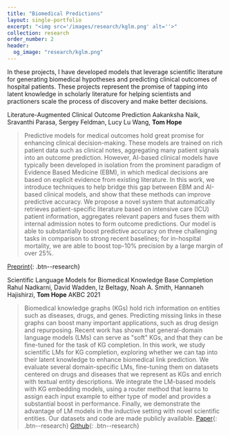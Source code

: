 ```yaml
---
title: "Biomedical Predictions"
layout: single-portfolio
excerpt: "<img src='/images/research/kglm.png' alt=''>"
collection: research
order_number: 2
header: 
  og_image: "research/kglm.png"
---
```


In these projects, I have developed models that leverage scientific literature for generating biomedical hypotheses and predicting clinical outcomes of hospital patients. These projects represent the promise of tapping into latent knowledge in scholarly literature for helping scientists and practioners scale the process of discovery and make better decisions.


Literature-Augmented Clinical Outcome Prediction
Aakanksha Naik, Sravanthi Parasa, Sergey Feldman, Lucy Lu Wang, **Tom Hope**

> Predictive models for medical outcomes hold great promise for enhancing clinical decision-making. These models are trained on rich patient data such as clinical notes, aggregating many patient signals into an outcome prediction. However, AI-based clinical models have typically been developed in isolation from the prominent paradigm of Evidence Based Medicine (EBM), in which medical decisions are based on explicit evidence from existing literature. In this work, we introduce techniques to help bridge this gap between EBM and AI-based clinical models, and show that these methods can improve predictive accuracy. We propose a novel system that automatically retrieves patient-specific literature based on intensive care (ICU) patient information, aggregates relevant papers and fuses them with internal admission notes to form outcome predictions. Our model is able to substantially boost predictive accuracy on three challenging tasks in comparison to strong recent baselines; for in-hospital mortality, we are able to boost top-10% precision by a large margin of over 25%.


[Preprint](https://arxiv.org/abs/2111.08374){: .btn--research}


Scientific Language Models for Biomedical Knowledge Base Completion
Rahul Nadkarni, David Wadden, Iz Beltagy, Noah A. Smith, Hannaneh Hajishirzi, **Tom Hope**
AKBC 2021


> Biomedical knowledge graphs (KGs) hold rich information on entities such as diseases, drugs, and genes. Predicting missing links in these graphs can boost many important applications, such as drug design and repurposing. Recent work has shown that general-domain language models (LMs) can serve as "soft" KGs, and that they can be fine-tuned for the task of KG completion. In this work, we study scientific LMs for KG completion, exploring whether we can tap into their latent knowledge to enhance biomedical link prediction. We evaluate several domain-specific LMs, fine-tuning them on datasets centered on drugs and diseases that we represent as KGs and enrich with textual entity descriptions. We integrate the LM-based models with KG embedding models, using a router method that learns to assign each input example to either type of model and provides a substantial boost in performance. Finally, we demonstrate the advantage of LM models in the inductive setting with novel scientific entities. Our datasets and code are made publicly available.
[Paper](https://arxiv.org/abs/2106.09700){: .btn--research} [Github](https://github.com/rahuln/lm-bio-kgc){: .btn--research}

<!-- [Paper](/files/pdf/research/PolMeth 2019 Poster.pdf){: .btn--research} -->
